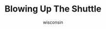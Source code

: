 ---
media: "images/rounds/war/blowing_up_the_shuttle.png"
media_type: image
title: Blowing Up The Shuttle
author: wisconsin
desc: Upon landing, for his own amusement, DisturbHerb blows up the side of the Zarya.
---